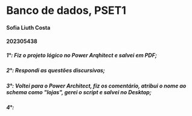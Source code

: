 # Banco de dados, PSET1

#### Sofia Liuth Costa
#### 202305438

##### 1°: Fiz o projeto lógico no Power Arqhitect e salvei em PDF;
##### 2°: Respondi as questões discursivas;
##### 3°: Voltei para o Power Architect, fiz os comentário, atribui o nome ao schema como "lojas", gerei o script e salvei no Desktop;
##### 4°:

